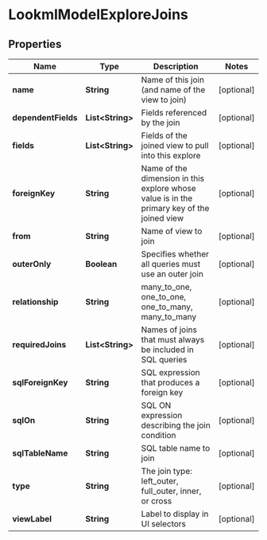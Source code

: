 
# LookmlModelExploreJoins

## Properties
Name | Type | Description | Notes
------------ | ------------- | ------------- | -------------
**name** | **String** | Name of this join (and name of the view to join) |  [optional]
**dependentFields** | **List&lt;String&gt;** | Fields referenced by the join |  [optional]
**fields** | **List&lt;String&gt;** | Fields of the joined view to pull into this explore |  [optional]
**foreignKey** | **String** | Name of the dimension in this explore whose value is in the primary key of the joined view |  [optional]
**from** | **String** | Name of view to join |  [optional]
**outerOnly** | **Boolean** | Specifies whether all queries must use an outer join |  [optional]
**relationship** | **String** | many_to_one, one_to_one, one_to_many, many_to_many |  [optional]
**requiredJoins** | **List&lt;String&gt;** | Names of joins that must always be included in SQL queries |  [optional]
**sqlForeignKey** | **String** | SQL expression that produces a foreign key |  [optional]
**sqlOn** | **String** | SQL ON expression describing the join condition |  [optional]
**sqlTableName** | **String** | SQL table name to join |  [optional]
**type** | **String** | The join type: left_outer, full_outer, inner, or cross |  [optional]
**viewLabel** | **String** | Label to display in UI selectors |  [optional]



